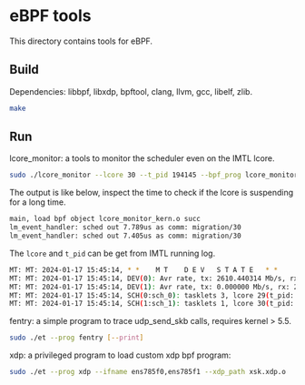 # eBPF tools

This directory contains tools for eBPF.

## Build

Dependencies: libbpf, libxdp, bpftool, clang, llvm, gcc, libelf, zlib.

```bash
make
```

## Run

lcore_monitor: a tools to monitor the scheduler even on the IMTL lcore.

```bash
sudo ./lcore_monitor --lcore 30 --t_pid 194145 --bpf_prog lcore_monitor_kern.o
```

The output is like below, inspect the time to check if the lcore is suspending for a long time.

```bash
main, load bpf object lcore_monitor_kern.o succ
lm_event_handler: sched out 7.789us as comm: migration/30
lm_event_handler: sched out 7.405us as comm: migration/30
```

The `lcore` and `t_pid` can be get from IMTL running log.

```bash
MT: MT: 2024-01-17 15:45:14, * *    M T    D E V   S T A T E   * *
MT: MT: 2024-01-17 15:45:14, DEV(0): Avr rate, tx: 2610.440314 Mb/s, rx: 0.000278 Mb/s, pkts, tx: 2465879, rx: 6
MT: MT: 2024-01-17 15:45:14, DEV(1): Avr rate, tx: 0.000000 Mb/s, rx: 2602.470600 Mb/s, pkts, tx: 0, rx: 2465811
MT: MT: 2024-01-17 15:45:14, SCH(0:sch_0): tasklets 3, lcore 29(t_pid: 190637), avg loop 105 ns
MT: MT: 2024-01-17 15:45:14, SCH(1:sch_1): tasklets 1, lcore 30(t_pid: 190638), avg loop 45 ns
```

fentry: a simple program to trace udp_send_skb calls, requires kernel > 5.5.

```bash
sudo ./et --prog fentry [--print]
```

xdp: a privileged program to load custom xdp bpf program:

```bash
sudo ./et --prog xdp --ifname ens785f0,ens785f1 --xdp_path xsk.xdp.o
```
